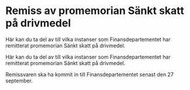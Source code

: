 # Remiss av promemorian Sänkt skatt på drivmedel

Här kan du ta del av till vilka instanser som Finansdepartementet har remitterat promemorian Sänkt skatt på drivmedel.

Här kan du ta del av till vilka instanser som Finansdepartementet har remitterat promemorian Sänkt skatt på drivmedel.

Remissvaren ska ha kommit in till Finansdepartementet senast den 27
september.
